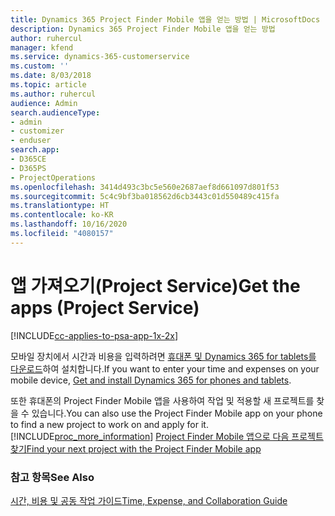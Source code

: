 ```yaml
---
title: Dynamics 365 Project Finder Mobile 앱을 얻는 방법 | MicrosoftDocs
description: Dynamics 365 Project Finder Mobile 앱을 얻는 방법
author: ruhercul
manager: kfend
ms.service: dynamics-365-customerservice
ms.custom: ''
ms.date: 8/03/2018
ms.topic: article
ms.author: ruhercul
audience: Admin
search.audienceType:
- admin
- customizer
- enduser
search.app:
- D365CE
- D365PS
- ProjectOperations
ms.openlocfilehash: 3414d493c3bc5e560e2687aef8d661097d801f53
ms.sourcegitcommit: 5c4c9bf3ba018562d6cb3443c01d550489c415fa
ms.translationtype: HT
ms.contentlocale: ko-KR
ms.lasthandoff: 10/16/2020
ms.locfileid: "4080157"
---
```

# <a name="get-the-apps-project-service"></a><span data-ttu-id="72cc3-103">앱 가져오기(Project Service)</span><span class="sxs-lookup"><span data-stu-id="72cc3-103">Get the apps (Project Service)</span></span>

[!INCLUDE[cc-applies-to-psa-app-1x-2x](../includes/cc-applies-to-psa-app-1x-2x.md)]

<span data-ttu-id="72cc3-104">모바일 장치에서 시간과 비용을 입력하려면 [휴대폰 및 Dynamics 365 for tablets를 다운로드](https://docs.microsoft.com/dynamics365/mobile-app/dynamics-365-phones-tablets-users-guide)하여 설치합니다.</span><span class="sxs-lookup"><span data-stu-id="72cc3-104">If you want to enter your time and expenses on your mobile device, [Get and install Dynamics 365 for phones and tablets](https://docs.microsoft.com/dynamics365/mobile-app/dynamics-365-phones-tablets-users-guide).</span></span>  
  
 <span data-ttu-id="72cc3-105">또한 휴대폰의 Project Finder Mobile 앱을 사용하여 작업 및 적용할 새 프로젝트를 찾을 수 있습니다.</span><span class="sxs-lookup"><span data-stu-id="72cc3-105">You can also use the Project Finder Mobile app on your phone to find a new project to work on and apply for it.</span></span> [!INCLUDE[proc_more_information](../includes/proc-more-information.md)] <span data-ttu-id="72cc3-106">[Project Finder Mobile 앱으로 다음 프로젝트 찾기](../psa/find-next-project-finder-mobile-app.md)</span><span class="sxs-lookup"><span data-stu-id="72cc3-106">[Find your next project with the Project Finder Mobile app](../psa/find-next-project-finder-mobile-app.md)</span></span> 
  
### <a name="see-also"></a><span data-ttu-id="72cc3-107">참고 항목</span><span class="sxs-lookup"><span data-stu-id="72cc3-107">See Also</span></span>  
 [<span data-ttu-id="72cc3-108">시간, 비용 및 공동 작업 가이드</span><span class="sxs-lookup"><span data-stu-id="72cc3-108">Time, Expense, and Collaboration Guide</span></span>](../psa/time-expense-collaboration-guide.md)
